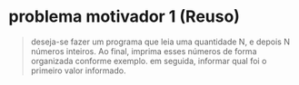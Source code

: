 # problema motivador 1 (Reuso)

> deseja-se fazer um programa que leia uma quantidade N, e depois N números inteiros. Ao final, imprima esses números de forma organizada conforme exemplo. em seguida, informar qual foi o primeiro valor informado.

